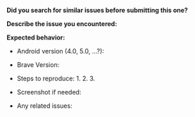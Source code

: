 **Did you search for similar issues before submitting this one?**

**Describe the issue you encountered:**

**Expected behavior:**

- Android version (4.0, 5.0, ...?):

- Brave Version:

- Steps to reproduce:
    1.
    2.
    3.

- Screenshot if needed:

- Any related issues:
